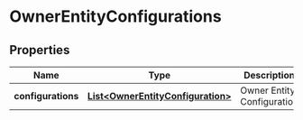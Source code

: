 
# OwnerEntityConfigurations

## Properties
Name | Type | Description | Notes
------------ | ------------- | ------------- | -------------
**configurations** | [**List&lt;OwnerEntityConfiguration&gt;**](OwnerEntityConfiguration.md) | Owner Entity Configuration |  [optional]



